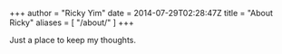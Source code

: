 +++
author = "Ricky Yim"
date = 2014-07-29T02:28:47Z
title = "About Ricky"
aliases = [
    "/about/"
]
+++

Just a place to keep my thoughts.
